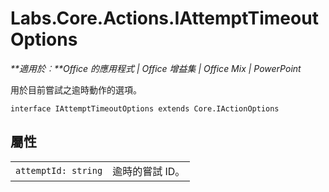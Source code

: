 
# Labs.Core.Actions.IAttemptTimeoutOptions

 _**適用於︰**Office 的應用程式 | Office 增益集 | Office Mix | PowerPoint_

用於目前嘗試之逾時動作的選項。

```
interface IAttemptTimeoutOptions extends Core.IActionOptions
```


## 屬性


|||
|:-----|:-----|
| `attemptId: string`|逾時的嘗試 ID。|
